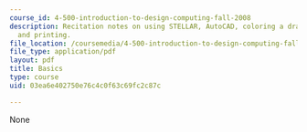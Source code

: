 ```yaml
---
course_id: 4-500-introduction-to-design-computing-fall-2008
description: Recitation notes on using STELLAR, AutoCAD, coloring a drawing in Photoshop,
  and printing.
file_location: /coursemedia/4-500-introduction-to-design-computing-fall-2008/03ea6e402750e76c4c0f63c69fc2c87c_rec1.pdf
file_type: application/pdf
layout: pdf
title: Basics
type: course
uid: 03ea6e402750e76c4c0f63c69fc2c87c

---
```

None